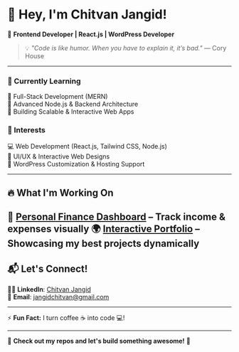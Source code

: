 # 👋 Hey, I'm Chitvan Jangid!  

🚀 **Frontend Developer | React.js | WordPress Developer**  

> 💡 *"Code is like humor. When you have to explain it, it’s bad."* — Cory House  

---

### 🌱 Currently Learning  
🔹 Full-Stack Development (MERN)  
🔹 Advanced Node.js & Backend Architecture  
🔹 Building Scalable & Interactive Web Apps  

### 👀 Interests  
💻 Web Development (React.js, Tailwind CSS, Node.js)  
🎨 UI/UX & Interactive Web Designs  
📡 WordPress Customization & Hosting Support  

---


## 🔥 What I'm Working On  
🚀 **[Personal Finance Dashboard](#)** – Track income & expenses visually
🌍 **[Interactive Portfolio](#)** – Showcasing my best projects dynamically  
---

## 📬 Let's Connect!  
👨‍💻 **LinkedIn**: [Chitvan Jangid](https://chitvanjangid.com/)  
📧 **Email**:    jangidchitvan@gmail.com  

---

⚡ **Fun Fact:** I turn coffee ☕ into code 💻!  

---

👀 **Check out my repos and let's build something awesome!** 🚀  
